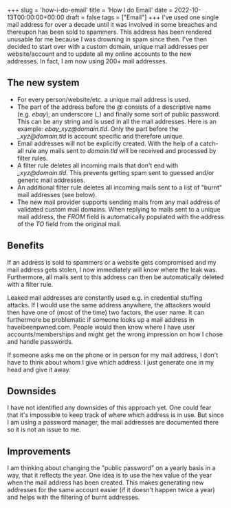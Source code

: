 +++
slug = 'how-i-do-email'
title = 'How I do Email'
date = 2022-10-13T00:00:00+00:00
draft = false
tags = ["Email"]
+++
I've used one single mail address for over a decade until it was involved in some breaches and thereupon has been sold to spammers. This address has been rendered unusable for me because I was drowning in spam since then. I've then decided to start over with a custom domain, unique mail addresses per website/account and to update all my online accounts to the new addresses. In fact, I am now using 200+ mail addresses.

## The new system
  * For every person/website/etc. a unique mail address is used.
  * The part of the address before the _@_ consists of a descriptive name (e.g. _ebay_), an underscore (_\__) and finally some sort of public password. This can be any string and is used in all the mail addresses. Here is an example: _ebay\_xyz@domain.tld_. Only the part before the _\_xyz@domain.tld_ is account specific and therefore unique.
  * Email addresses will not be explicitly created. With the help of a catch-all rule any mails sent to _domain.tld_ will be received and processed by filter rules.
  * A filter rule deletes all incoming mails that don't end with _\_xyz@domain.tld_. This prevents getting spam sent to guessed and/or generic mail addresses.
  * An additional filter rule deletes all incoming mails sent to a list of "burnt" mail addresses (see below).
  * The new mail provider supports sending mails from any mail address of validated custom mail domains. When replying to mails sent to a unique mail address, the _FROM_ field is automatically populated with the address of the _TO_ field from the original mail.

## Benefits

If an address is sold to spammers or a website gets compromised and my mail address gets stolen, I now immediately will know where the leak was. Furthermore, all mails sent to this address can then be automatically deleted with a filter rule.

Leaked mail addresses are constantly used e.g. in credential stuffing attacks. If I would use the same address anywhere, the attackers would then have one of (most of the time) two factors, the user name. It can furthermore be problematic if someone looks up a mail address in haveibeenpwned.com. People would then know where I have user accounts/memberships and might get the wrong impression on how I chose and handle passwords.

If someone asks me on the phone or in person for my mail address, I don't have to think about whom I give which address. I just generate one in my head and give it away.

## Downsides

I have not identified any downsides of this approach yet. One could fear that it's impossible to keep track of where which address is in use. But since I am using a password manager, the mail addresses are documented there so it is not an issue to me.

## Improvements

I am thinking about changing the "public password" on a yearly basis in a way, that it reflects the year. One idea is to use the hex value of the year when the mail address has been created. This makes generating new addresses for the same account easier (if it doesn't happen twice a year) and helps with the filtering of burnt addresses.